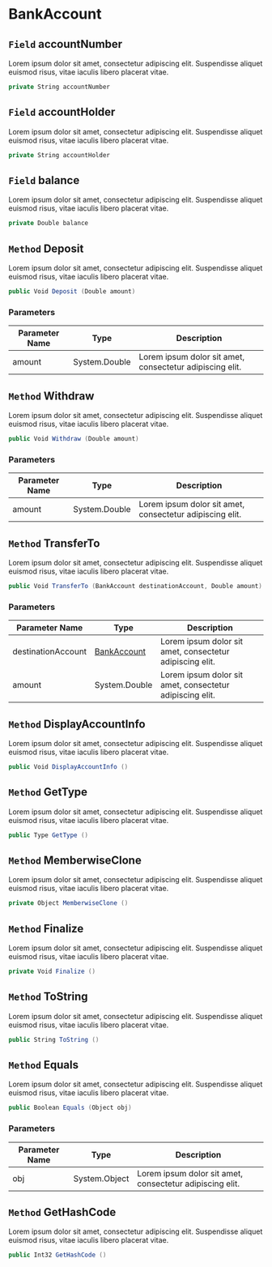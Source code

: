 # BankAccount

## `Field` accountNumber
Lorem ipsum dolor sit amet, consectetur adipiscing elit. Suspendisse aliquet euismod risus, vitae iaculis libero placerat vitae. 
```csharp
private String accountNumber
```


## `Field` accountHolder
Lorem ipsum dolor sit amet, consectetur adipiscing elit. Suspendisse aliquet euismod risus, vitae iaculis libero placerat vitae. 
```csharp
private String accountHolder
```


## `Field` balance
Lorem ipsum dolor sit amet, consectetur adipiscing elit. Suspendisse aliquet euismod risus, vitae iaculis libero placerat vitae. 
```csharp
private Double balance
```


## `Method` Deposit
Lorem ipsum dolor sit amet, consectetur adipiscing elit. Suspendisse aliquet euismod risus, vitae iaculis libero placerat vitae. 
```csharp
public Void Deposit (Double amount)
```
### Parameters

| Parameter Name | Type | Description |
| --------- | --------- | --------- |
| amount | System.Double | Lorem ipsum dolor sit amet, consectetur adipiscing elit. |


## `Method` Withdraw
Lorem ipsum dolor sit amet, consectetur adipiscing elit. Suspendisse aliquet euismod risus, vitae iaculis libero placerat vitae. 
```csharp
public Void Withdraw (Double amount)
```
### Parameters

| Parameter Name | Type | Description |
| --------- | --------- | --------- |
| amount | System.Double | Lorem ipsum dolor sit amet, consectetur adipiscing elit. |


## `Method` TransferTo
Lorem ipsum dolor sit amet, consectetur adipiscing elit. Suspendisse aliquet euismod risus, vitae iaculis libero placerat vitae. 
```csharp
public Void TransferTo (BankAccount destinationAccount, Double amount)
```
### Parameters

| Parameter Name | Type | Description |
| --------- | --------- | --------- |
| destinationAccount | [BankAccount](https://thiagomvas.github.io/AutoDocumentation/Subclass/BankAccount.html) | Lorem ipsum dolor sit amet, consectetur adipiscing elit. |
| amount | System.Double | Lorem ipsum dolor sit amet, consectetur adipiscing elit. |


## `Method` DisplayAccountInfo
Lorem ipsum dolor sit amet, consectetur adipiscing elit. Suspendisse aliquet euismod risus, vitae iaculis libero placerat vitae. 
```csharp
public Void DisplayAccountInfo ()
```


## `Method` GetType
Lorem ipsum dolor sit amet, consectetur adipiscing elit. Suspendisse aliquet euismod risus, vitae iaculis libero placerat vitae. 
```csharp
public Type GetType ()
```


## `Method` MemberwiseClone
Lorem ipsum dolor sit amet, consectetur adipiscing elit. Suspendisse aliquet euismod risus, vitae iaculis libero placerat vitae. 
```csharp
private Object MemberwiseClone ()
```


## `Method` Finalize
Lorem ipsum dolor sit amet, consectetur adipiscing elit. Suspendisse aliquet euismod risus, vitae iaculis libero placerat vitae. 
```csharp
private Void Finalize ()
```


## `Method` ToString
Lorem ipsum dolor sit amet, consectetur adipiscing elit. Suspendisse aliquet euismod risus, vitae iaculis libero placerat vitae. 
```csharp
public String ToString ()
```


## `Method` Equals
Lorem ipsum dolor sit amet, consectetur adipiscing elit. Suspendisse aliquet euismod risus, vitae iaculis libero placerat vitae. 
```csharp
public Boolean Equals (Object obj)
```
### Parameters

| Parameter Name | Type | Description |
| --------- | --------- | --------- |
| obj | System.Object | Lorem ipsum dolor sit amet, consectetur adipiscing elit. |


## `Method` GetHashCode
Lorem ipsum dolor sit amet, consectetur adipiscing elit. Suspendisse aliquet euismod risus, vitae iaculis libero placerat vitae. 
```csharp
public Int32 GetHashCode ()
```

